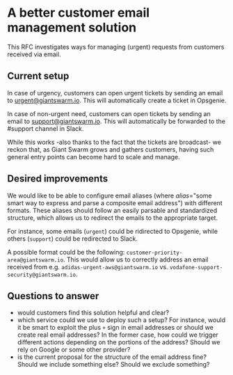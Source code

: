 # A better customer email management solution

This RFC investigates ways for managing (urgent) requests from customers received via email.

## Current setup

In case of urgency, customers can open urgent tickets by sending an email to urgent@giantswarm.io. This will automatically create a ticket in Opsgenie.

In case of non-urgent need, customers can open tickets by sending an email to support@giantswarm.io. This will automatically be forwarded to the #support channel in Slack.

While this works -also thanks to the fact that the tickets are broadcast- we reckon that, as Giant Swarm grows and gathers customers, having such general entry points can become hard to scale and manage.

## Desired improvements

We would like to be able to configure email aliases (where *alias*="some smart way to express and parse a composite email address") with different formats. These aliases should follow an easily parsable and standardized structure, which allows us to redirect the emails to the appropriate target.

For instance, some emails (`urgent`) could be ridirected to Opsgenie, while others (`support`) could be redirected to Slack.

A possible format could be the following: `customer-priority-area@giantswarm.io`. This would allow us to correctly address an email received from e.g. `adidas-urgent-aws@giantswarm.io` vs. `vodafone-support-security@giantswarm.io`. 

## Questions to answer

- would customers find this solution helpful and clear?
- which service could we use to deploy such a setup? For instance, would it be smart to exploit the plus `+` sign in email addresses or should we create real email addresses? In the former case, how could we trigger different actions depending on the portions of the address? Should we rely on Google or some other provider?
- is the current proposal for the structure of the email address fine? Should we include something else? Should we exclude something?
